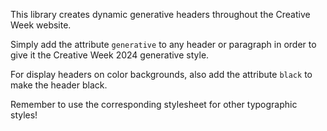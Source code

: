 This library creates dynamic generative headers throughout the Creative Week website.

Simply add the attribute `generative` to any header or paragraph in order to give it the Creative Week 2024 generative style.

For display headers on color backgrounds, also add the attribute `black` to make the header black.

Remember to use the corresponding stylesheet for other typographic styles!